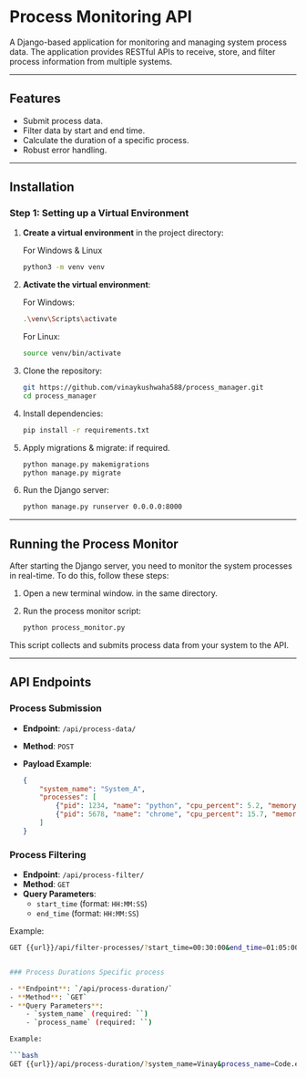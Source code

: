 # Process Monitoring API

A Django-based application for monitoring and managing system process data. The application provides RESTful APIs to receive, store, and filter process information from multiple systems.

---

## Features

- Submit process data.
- Filter data by start and end time.
- Calculate the duration of a specific process.
- Robust error handling.

---

## Installation
### Step 1: Setting up a Virtual Environment

1. **Create a virtual environment** in the project directory:

    For Windows & Linux
    ```bash
    python3 -m venv venv
    ```
    
2. **Activate the virtual environment**:

    For Windows:
    ```bash
    .\venv\Scripts\activate
    ```

    For Linux:
    ```bash
    source venv/bin/activate
    ```


3. Clone the repository:

    ```bash
    git https://github.com/vinaykushwaha588/process_manager.git
    cd process_manager
    ```

4. Install dependencies:

    ```bash
    pip install -r requirements.txt
    ```

5. Apply migrations & migrate: if required.

    ```bash
    python manage.py makemigrations
    python manage.py migrate
    ```

6. Run the Django server:

    ```bash
    python manage.py runserver 0.0.0.0:8000
    ```

---

## Running the Process Monitor

After starting the Django server, you need to monitor the system processes in real-time. To do this, follow these steps:

1. Open a new terminal window. in the same directory.
2. Run the process monitor script:

    ```bash
    python process_monitor.py
    ```

This script collects and submits process data from your system to the API.

---

## API Endpoints

### Process Submission

- **Endpoint**: `/api/process-data/`
- **Method**: `POST`
- **Payload Example**:

    ```json
    {
        "system_name": "System_A",
        "processes": [
            {"pid": 1234, "name": "python", "cpu_percent": 5.2, "memory_percent": 1.5},
            {"pid": 5678, "name": "chrome", "cpu_percent": 15.7, "memory_percent": 8.3}
        ]
    }
    ```

### Process Filtering

- **Endpoint**: `/api/process-filter/`
- **Method**: `GET`
- **Query Parameters**:
    - `start_time` (format: `HH:MM:SS`)
    - `end_time` (format: `HH:MM:SS`)

Example:

```bash
GET {{url}}/api/filter-processes/?start_time=00:30:00&end_time=01:05:00


### Process Durations Specific process

- **Endpoint**: `/api/process-duration/`
- **Method**: `GET`
- **Query Parameters**:
    - `system_name` (required: ``)
    - `process_name` (required: ``)

Example:

```bash
GET {{url}}/api/process-duration/?system_name=Vinay&process_name=Code.exe

